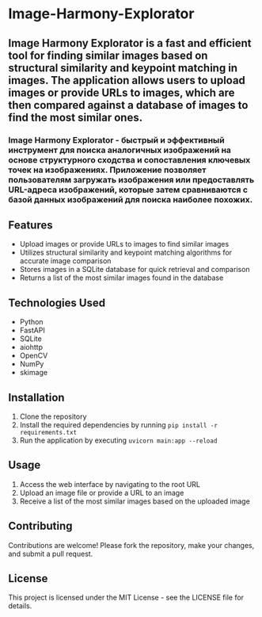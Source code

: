 # Image-Harmony-Explorator

## Image Harmony Explorator is a fast and efficient tool for finding similar images based on structural similarity and keypoint matching in images. The application allows users to upload images or provide URLs to images, which are then compared against a database of images to find the most similar ones.
### Image Harmony Explorator - быстрый и эффективный инструмент для поиска аналогичных изображений на основе структурного сходства и сопоставления ключевых точек на изображениях. Приложение позволяет пользователям загружать изображения или предоставлять URL-адреса изображений, которые затем сравниваются с базой данных изображений для поиска наиболее похожих.

## Features
- Upload images or provide URLs to images to find similar images
- Utilizes structural similarity and keypoint matching algorithms for accurate image comparison
- Stores images in a SQLite database for quick retrieval and comparison
- Returns a list of the most similar images found in the database

## Technologies Used
- Python
- FastAPI
- SQLite
- aiohttp
- OpenCV
- NumPy
- skimage

## Installation
1. Clone the repository
2. Install the required dependencies by running `pip install -r requirements.txt`
3. Run the application by executing `uvicorn main:app --reload`

## Usage
1. Access the web interface by navigating to the root URL
2. Upload an image file or provide a URL to an image
3. Receive a list of the most similar images based on the uploaded image

## Contributing
Contributions are welcome! Please fork the repository, make your changes, and submit a pull request.

## License
This project is licensed under the MIT License - see the LICENSE file for details.

